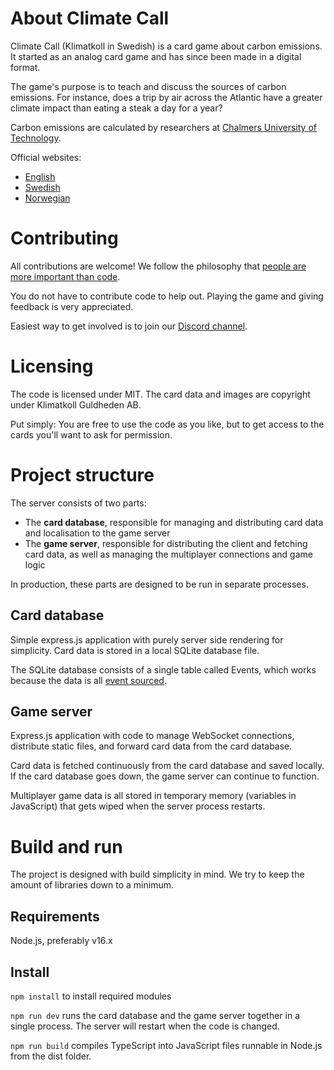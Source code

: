 # About Climate Call
Climate Call (Klimatkoll in Swedish) is a card game about carbon emissions. It started as an analog card game and has since been made in a digital format.

The game's purpose is to teach and discuss the sources of carbon emissions. For instance, does a trip by air across the Atlantic have a greater climate impact than eating a steak a day for a year?

Carbon emissions are calculated by researchers at [Chalmers University of Technology](https://www.chalmers.se).

Official websites:
- [English](https://www.climatecallgame.com/)
- [Swedish](https://www.kortspeletklimatkoll.se/)
- [Norwegian](https://www.klimasjekken.no/)

# Contributing
All contributions are welcome! We follow the philosophy that [people are more important than code](https://booksbyus.gitbook.io/scalable-c/chapter2#problem-how-do-i-manage-contributions).

You do not have to contribute code to help out. Playing the game and giving feedback is very appreciated.

Easiest way to get involved is to join our [Discord channel](https://discord.gg/6vgvQ4Aeqd).

# Licensing
The code is licensed under MIT. The card data and images are copyright under Klimatkoll Guldheden AB.

Put simply: You are free to use the code as you like, but to get access to the cards you'll want to ask for permission.

# Project structure
The server consists of two parts:
- The **card database**, responsible for managing and distributing card data and localisation to the game server
- The **game server**, responsible for distributing the client and fetching card data, as well as managing the multiplayer connections and game logic

In production, these parts are designed to be run in separate processes.

## Card database
Simple express.js application with purely server side rendering for simplicity. Card data is stored in a local SQLite database file.

The SQLite database consists of a single table called Events, which works because the data is all [event sourced](https://www.eventstore.com/event-sourcing).

## Game server
Express.js application with code to manage WebSocket connections, distribute static files, and forward card data from the card database.

Card data is fetched continuously from the card database and saved locally. If the card database goes down, the game server can continue to function.

Multiplayer game data is all stored in temporary memory (variables in JavaScript) that gets wiped when the server process restarts.

# Build and run
The project is designed with build simplicity in mind. We try to keep the amount of libraries down to a minimum.

## Requirements
Node.js, preferably v16.x

## Install
`npm install` to install required modules

`npm run dev` runs the card database and the game server together in a single process. The server will restart when the code is changed.

`npm run build` compiles TypeScript into JavaScript files runnable in Node.js from the dist folder.
